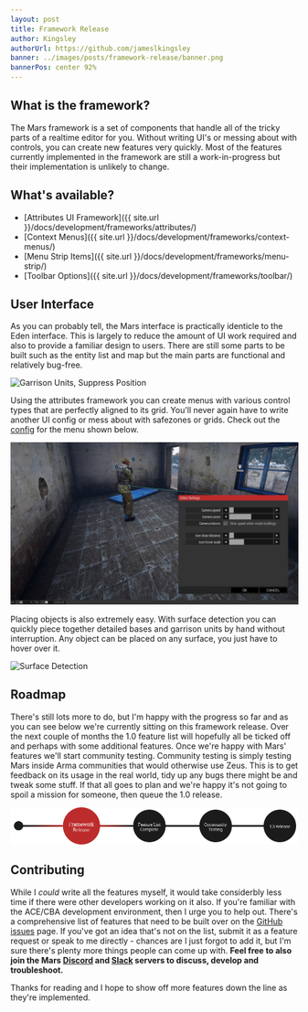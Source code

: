 ```yaml
---
layout: post
title: Framework Release
author: Kingsley
authorUrl: https://github.com/jameslkingsley
banner: ../images/posts/framework-release/banner.png
bannerPos: center 92%
---
```


## What is the framework?
The Mars framework is a set of components that handle all of the tricky parts of a realtime editor for you. Without writing UI's or messing about with controls, you can create new features very quickly. Most of the features currently implemented in the framework are still a work-in-progress but their implementation is unlikely to change.

## What's available?
* [Attributes UI Framework]({{ site.url }}/docs/development/frameworks/attributes/)
* [Context Menus]({{ site.url }}/docs/development/frameworks/context-menus/)
* [Menu Strip Items]({{ site.url }}/docs/development/frameworks/menu-strip/)
* [Toolbar Options]({{ site.url }}/docs/development/frameworks/toolbar/)

## User Interface
As you can probably tell, the Mars interface is practically identicle to the Eden interface. This is largely to reduce the amount of UI work required and also to provide a familiar design to users. There are still some parts to be built such as the entity list and map but the main parts are functional and relatively bug-free.

![Garrison Units, Suppress Position](../images/posts/framework-release/interface_01n.png)

Using the attributes framework you can create menus with various control types that are perfectly aligned to its grid. You'll never again have to write another UI config or mess about with safezones or grids. Check out the [config](https://github.com/marseditor/mars/blob/master/addons/editor/CfgAttributes.hpp) for the menu shown below.

![Attributes UI](../images/posts/framework-release/interface_03.png)

Placing objects is also extremely easy. With surface detection you can quickly piece together detailed bases and garrison units by hand without interruption. Any object can be placed on any surface, you just have to hover over it.

![Surface Detection](../images/posts/framework-release/interface_04.png)

## Roadmap
There's still lots more to do, but I'm happy with the progress so far and as you can see below we're currently sitting on this framework release. Over the next couple of months the 1.0 feature list will hopefully all be ticked off and perhaps with some additional features. Once we're happy with Mars' features we'll start community testing. Community testing is simply testing Mars inside Arma communities that would otherwise use Zeus. This is to get feedback on its usage in the real world, tidy up any bugs there might be and tweak some stuff. If that all goes to plan and we're happy it's not going to spoil a mission for someone, then queue the 1.0 release.

![Roadmap](../images/posts/framework-release/roadmap.png)

## Contributing
While I *could* write all the features myself, it would take considerbly less time if there were other developers working on it also. If you're familiar with the ACE/CBA development environment, then I urge you to help out. There's a comprehensive list of features that need to be built over on the [GitHub issues](https://github.com/marseditor/mars/issues/1) page. If you've got an idea that's not on the list, submit it as a feature request or speak to me directly - chances are I just forgot to add it, but I'm sure there's plenty more things people can come up with. **Feel free to also join the Mars [Discord](https://discord.gg/0vfzEmmrAOu1T2uk) and [Slack](https://mars-slackin.herokuapp.com/) servers to discuss, develop and troubleshoot.**

Thanks for reading and I hope to show off more features down the line as they're implemented.
